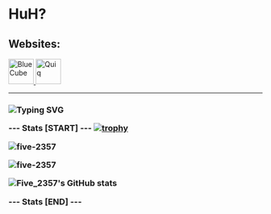 <h1 align="left">HuH?</h1>

## Websites:
</a>
<a href="https://blue-cube-5.vercel.app/" title="BlueCube">
  <img src="https://blue-cube-5.vercel.app/favicon.ico" alt="BlueCube" width="50"/>
<a href="https://quiq.vercel.app/" title="Quiq">
  <img src="https://quiq.vercel.app/favicon.png" alt="Quiq" width="50"/>
</a>

---------

<h3 align="left">

![Typing SVG](https://readme-typing-svg.herokuapp.com?size=40&lines=What??+No!!!.)

--- Stats [START] ---
[![trophy](https://github-profile-trophy.vercel.app/?username=five-2357)](https://github.com/five-2357/github-profile-trophy)

![five-2357](https://github-readme-stats.vercel.app/api?username=five-2357&show_icons=true&theme=tokyonight&hide=["issues"])

![five-2357](https://github-readme-stats.vercel.app/api/top-langs?username=five-2357&show_icons=true&theme=tokyonight&layout=compact)

<!-- New stats added -->
![Five_2357's GitHub stats](https://github-readme-streak-stats.herokuapp.com/?user=five-2357&theme=tokyonight)

--- Stats [END] ---
